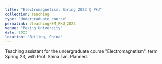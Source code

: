 ```yaml
---
title: "Electromagnetism, Spring 2023 @ PKU"
collection: teaching
type: "Undergraduate course"
permalink: /teaching/EM_PKU_2023
venue: "Peking University"
date: 2023
location: "Beijing, China"
---
```


Teaching assistant for the undergraduate course "Electromagnetism", term Spring 23, with Prof. Shina Tan. Planned.